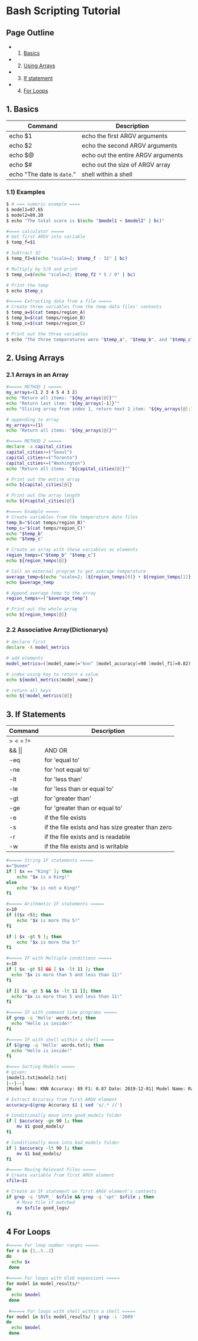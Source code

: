 # Bash Scripting Tutorial

## Page Outline

* 1. [Basics](#1-Basic)
* 2. [Using Arrays](#2-Using-Arrays)
* 3. [If statement](#3-If-statement)
* 4. [For Loops](#4-For-Loops)

## 1. Basics
|Command|Description|
|--|--|
|echo $1| echo the first ARGV arguments|
|echo $2| echo the second ARGV arguments|
|echo $@| echo out the entire ARGV arguments|
|echo $#| echo out the size of ARGV array|
|echo "The date is `date`."|shell within a shell|

### 1.1) Examples
```bash
$ # === numeric example ====
$ model1=87.65
$ model2=89.20
$ echo "The total score is $(echo "$model1 + $model2" | bc)"

#==== calculator =====
# Get first ARGV into variable
$ temp_f=$1

# Subtract 32
$ temp_f2=$(echo "scale=2; $temp_f - 32" | bc)

# Multiply by 5/9 and print
$ temp_c=$(echo "scale=2; $temp_f2 * 5 / 9" | bc)

# Print the temp
$ echo $temp_c

#===== Extracting data from a file =====
# Create three variables from the temp data files' contents
$ temp_a=$(cat temps/region_A)
$ temp_b=$(cat temps/region_B)
$ temp_c=$(cat temps/region_C)

# Print out the three variables
$ echo "The three temperatures were "$temp_a", "$temp_b", and "$temp_c""
```
## 2. Using Arrays
### 2.1 Arrays in an Array
```bash
#===== METHOD 1 =====
my_arrays=(1 2 3 4 5 4 3 2)
echo "Return all items: "${my_arrays[@]}""
echo "Return last item: "${my_arrays[-1]}""
echo "Slicing array from index 1, return next 2 item: "${my_arrays[@]:1:2}""

# appending to array
my_arrays+=(1)
echo "Return all items: "${my_arrays[@]}""

#===== METHOD 2 =====
declare -a capital_cities
capital_cities+=("Seoul")
capital_cities+=("Toronto")
capital_cities+=("Washington")
echo "Return all items: "${capital_cities[@]}""

# Print out the entire array
echo ${capital_cities[@]}

# Print out the array length
echo ${#capital_cities[@]}

#===== Example =====
# Create variables from the temperature data files
temp_b="$(cat temps/region_B)"
temp_c="$(cat temps/region_C)"
echo "$temp_b"
echo "$temp_c"

# Create an array with these variables as elements
region_temps=("$temp_b" "$temp_c")
echo ${region_temps[@]}

# Call an external program to get average temperature
average_temp=$(echo "scale=2; (${region_temps[0]} + ${region_temps[1]}) / 2" | bc)
echo $average_temp

# Append average temp to the array
region_temps+=("$average_temp")

# Print out the whole array
echo ${region_temps[@]}
```

### 2.2 Associative Array(Dictionarys)
```bash
# declare first
declare -A model_metrics 

# add elements
model_metrics=([model_name]="knn" [model_accuracy]=98 [model_f1]=0.82)

# index using key to return a value
echo ${model_metrics[model_name]}

# return all keys
echo ${!model_metrics[@]}
```

## 3. If Statements
|Command|Description|
|--|--|
|> < = != | |
|&& \|\| |AND OR |
|-eq|for 'equal to'|
|-ne|for 'not equal to'|
|-lt|for 'less than'|
|-le|for 'less than or equal to'|
|-gt|for 'greater than' |
|-ge|for 'greater than or equal to'|
|-e|if the file exists|
|-s|if the file exists and has size greater than zero|
|-r|if the file exists and is readable|
|-w|if the file exists and is writable|
```bash
#===== String IF statements =====
x="Queen"
if [ $x == "King" ]; then
    echo "$x is a King!"
else
    echo "$x is not a King!"
fi

#===== Arithmetic IF statements =====
x=10
if (($x >5); then
    echo "$x is more tha 5!"
fi

if [ $x -gt 5 ]; then
    echo "$x is more tha 5!"
fi

#===== IF with Multiple conditions =====
x=10
if [ $x -gt 5] && [ $x -lt 11 ]; then
  echo "$x is more than 5 and less than 11!"
fi

if [[ $x -gt 5 && $x -lt 11 ]]; then
  echo "$x is more than 5 and less than 11!"
fi

#===== IF with command line programs =====
if grep -q 'Hello' words.txt; then
  echo "Hello is inside!"
fi

#===== IF with shell within a shell =====
if $(grep -q 'Hello' words.txt); then
  echo "Hello is inside!"
fi

#==== Sorting Models =====
# given: 
|model1.txt|model2.txt|
|--|--|
|Model Name: KNN Accuracy: 89 F1: 0.87 Date: 2019-12-01| Model Name: Random Forest Accuracy: 96 F1: 0.89 Date: 2019-12-01|

# Extract Accuracy from first ARGV element
accuracy=$(grep Accuracy $1 | sed 's/.* //')

# Conditionally move into good_models folder
if [ $accuracy -ge 90 ]; then
    mv $1 good_models/
fi

# Conditionally move into bad_models folder
if [ $accuracy -lt 90 ]; then
    mv $1 bad_models/
fi

#===== Moving Relevant Files =====
# Create variable from first ARGV element
sfile=$1

# Create an IF statement on first ARGV element's contents
if grep -q 'SRVM_' $sfile && grep -q 'vpt' $sfile ; then
	# Move file if matched
	mv $sfile good_logs/
fi
```

## 4 For Loops 
```bash
#===== For loop number ranges =====
for x in {1..5..2}
do
  echo $x
 done
 
#===== For loops with Glob expansions =====
for model in model_results/*
do
  echo $model
 done
 
 #===== For loops with shell within a shell =====
for model in $(ls model_results/ | grep -i '2009'
do
  echo $model
 done
```
